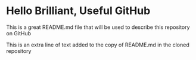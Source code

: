 # Hello Brilliant, Useful GitHub

This is a great README.md file that will be used to describe this
repository on GitHub

This is an extra line of text added to the copy
of README.md in the cloned repository
